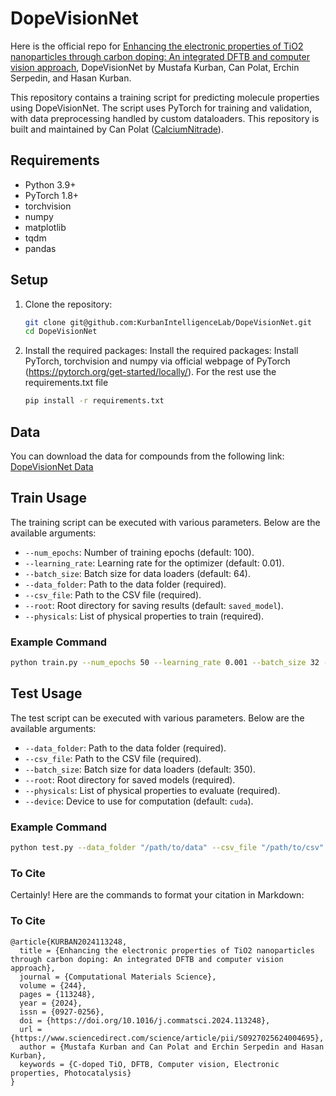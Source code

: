 # DopeVisionNet
Here is the official repo for [Enhancing the electronic properties of TiO2 nanoparticles through carbon doping: An integrated DFTB and computer vision approach](https://doi.org/10.1016/j.commatsci.2024.113248), DopeVisionNet by Mustafa Kurban, Can Polat, Erchin Serpedin, and Hasan Kurban. 

This repository contains a training script for predicting molecule properties using DopeVisionNet. The script uses PyTorch for training and validation, with data preprocessing handled by custom dataloaders. This repository is built and maintained by Can Polat ([CalciumNitrade](https://github.com/CalciumNitrade)).

## Requirements

- Python 3.9+
- PyTorch 1.8+
- torchvision
- numpy
- matplotlib
- tqdm
- pandas

## Setup

1. Clone the repository:

    ```bash
    git clone git@github.com:KurbanIntelligenceLab/DopeVisionNet.git
    cd DopeVisionNet
    ```

2. Install the required packages:
    Install the required packages: Install PyTorch, torchvision and numpy via official webpage of PyTorch (https://pytorch.org/get-started/locally/). For the rest use the requirements.txt file
    ```bash
    pip install -r requirements.txt
    ```
## Data

You can download the data for compounds from the following link: [DopeVisionNet Data](https://tamucs-my.sharepoint.com/:f:/r/personal/hasan_kurban_tamu_edu/Documents/KIL-OneDrive/Can%20Polat/DopeVisionNet/data?csf=1&web=1&e=inGKUd)

## Train Usage

The training script can be executed with various parameters. Below are the available arguments:

- `--num_epochs`: Number of training epochs (default: 100).
- `--learning_rate`: Learning rate for the optimizer (default: 0.01).
- `--batch_size`: Batch size for data loaders (default: 64).
- `--data_folder`: Path to the data folder (required).
- `--csv_file`: Path to the CSV file (required).
- `--root`: Root directory for saving results (default: `saved_model`).
- `--physicals`: List of physical properties to train (required).

### Example Command

```bash
python train.py --num_epochs 50 --learning_rate 0.001 --batch_size 32 --data_folder "/path/to/data" --csv_file "/path/to/csv" --root "/path/to/root" --physicals normalized_homo normalized_lumo
```

## Test Usage

The test script can be executed with various parameters. Below are the available arguments:

- `--data_folder`: Path to the data folder (required).
- `--csv_file`: Path to the CSV file (required).
- `--batch_size`: Batch size for data loaders (default: 350).
- `--root`: Root directory for saved models (required).
- `--physicals`: List of physical properties to evaluate (required).
- `--device`: Device to use for computation (default: `cuda`).

### Example Command

```bash
python test.py --data_folder "/path/to/data" --csv_file "/path/to/csv" --batch_size 350 --root "/path/to/saved/models" --physicals normalized_homo normalized_lumo --device cuda
```

### To Cite

Certainly! Here are the commands to format your citation in Markdown:

### To Cite

```
@article{KURBAN2024113248,
  title = {Enhancing the electronic properties of TiO2 nanoparticles through carbon doping: An integrated DFTB and computer vision approach},
  journal = {Computational Materials Science},
  volume = {244},
  pages = {113248},
  year = {2024},
  issn = {0927-0256},
  doi = {https://doi.org/10.1016/j.commatsci.2024.113248},
  url = {https://www.sciencedirect.com/science/article/pii/S0927025624004695},
  author = {Mustafa Kurban and Can Polat and Erchin Serpedin and Hasan Kurban},
  keywords = {C-doped TiO, DFTB, Computer vision, Electronic properties, Photocatalysis}
}
```
